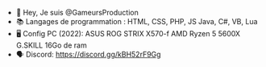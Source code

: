 <!--
- 👋 Hi, I’m @GameursProduction
- 👀 I’m interested in ...
- 🌱 I’m currently learning ...
- 💞️ I’m looking to collaborate on ...
- 📫 How to reach me ...


GameursProduction/GameursProduction is a ✨ special ✨ repository because its `README.md` (this file) appears on your GitHub profile.
You can click the Preview link to take a look at your changes.
--->
- 👋 Hey, Je suis @GameursProduction
- 📚 Langages de programmation :
      HTML, CSS, PHP, JS
      Java, C#, VB, Lua
- 🖥️ Config PC (2022):
      ASUS ROG STRIX X570-f
      AMD Ryzen 5 5600X
      G.SKILL 16Go de ram
- 🗣️ Discord: 
      https://discord.gg/kBH52rF9Gg
